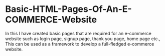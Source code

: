 # Basic-HTML-Pages-Of-An-E-COMMERCE-Website
In this I have created basic pages that are required for an e-commerce website such as login page, signup page, thank you page, home page etc., This can be used as a framework to develop a full-fledged e-commerce website.
